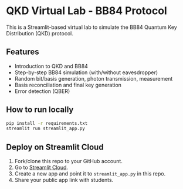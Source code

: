 # QKD Virtual Lab - BB84 Protocol

This is a Streamlit-based virtual lab to simulate the BB84 Quantum Key Distribution (QKD) protocol.

## Features
- Introduction to QKD and BB84
- Step-by-step BB84 simulation (with/without eavesdropper)
- Random bit/basis generation, photon transmission, measurement
- Basis reconciliation and final key generation
- Error detection (QBER)

## How to run locally
```bash
pip install -r requirements.txt
streamlit run streamlit_app.py
```

## Deploy on Streamlit Cloud
1. Fork/clone this repo to your GitHub account.
2. Go to [Streamlit Cloud](https://share.streamlit.io/).
3. Create a new app and point it to `streamlit_app.py` in this repo.
4. Share your public app link with students.
